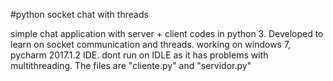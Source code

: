 #python socket chat with threads

simple chat application with server + client codes in python 3. Developed to learn on socket communication and threads.
working on windows 7, pycharm 2017.1.2 IDE. dont run on IDLE as it has problems with multithreading.
The files are "cliente.py" and "servidor.py"
